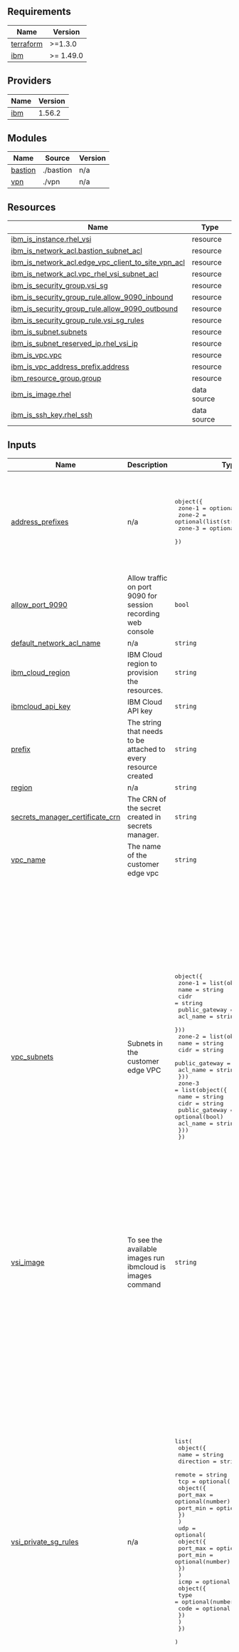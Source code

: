 ## Requirements

| Name | Version |
|------|---------|
| <a name="requirement_terraform"></a> [terraform](#requirement\_terraform) | >=1.3.0 |
| <a name="requirement_ibm"></a> [ibm](#requirement\_ibm) | >= 1.49.0 |

## Providers

| Name | Version |
|------|---------|
| <a name="provider_ibm"></a> [ibm](#provider\_ibm) | 1.56.2 |

## Modules

| Name | Source | Version |
|------|--------|---------|
| <a name="module_bastion"></a> [bastion](#module\_bastion) | ./bastion | n/a |
| <a name="module_vpn"></a> [vpn](#module\_vpn) | ./vpn | n/a |

## Resources

| Name | Type |
|------|------|
| [ibm_is_instance.rhel_vsi](https://registry.terraform.io/providers/IBM-Cloud/ibm/latest/docs/resources/is_instance) | resource |
| [ibm_is_network_acl.bastion_subnet_acl](https://registry.terraform.io/providers/IBM-Cloud/ibm/latest/docs/resources/is_network_acl) | resource |
| [ibm_is_network_acl.edge_vpc_client_to_site_vpn_acl](https://registry.terraform.io/providers/IBM-Cloud/ibm/latest/docs/resources/is_network_acl) | resource |
| [ibm_is_network_acl.vpc_rhel_vsi_subnet_acl](https://registry.terraform.io/providers/IBM-Cloud/ibm/latest/docs/resources/is_network_acl) | resource |
| [ibm_is_security_group.vsi_sg](https://registry.terraform.io/providers/IBM-Cloud/ibm/latest/docs/resources/is_security_group) | resource |
| [ibm_is_security_group_rule.allow_9090_inbound](https://registry.terraform.io/providers/IBM-Cloud/ibm/latest/docs/resources/is_security_group_rule) | resource |
| [ibm_is_security_group_rule.allow_9090_outbound](https://registry.terraform.io/providers/IBM-Cloud/ibm/latest/docs/resources/is_security_group_rule) | resource |
| [ibm_is_security_group_rule.vsi_sg_rules](https://registry.terraform.io/providers/IBM-Cloud/ibm/latest/docs/resources/is_security_group_rule) | resource |
| [ibm_is_subnet.subnets](https://registry.terraform.io/providers/IBM-Cloud/ibm/latest/docs/resources/is_subnet) | resource |
| [ibm_is_subnet_reserved_ip.rhel_vsi_ip](https://registry.terraform.io/providers/IBM-Cloud/ibm/latest/docs/resources/is_subnet_reserved_ip) | resource |
| [ibm_is_vpc.vpc](https://registry.terraform.io/providers/IBM-Cloud/ibm/latest/docs/resources/is_vpc) | resource |
| [ibm_is_vpc_address_prefix.address](https://registry.terraform.io/providers/IBM-Cloud/ibm/latest/docs/resources/is_vpc_address_prefix) | resource |
| [ibm_resource_group.group](https://registry.terraform.io/providers/IBM-Cloud/ibm/latest/docs/resources/resource_group) | resource |
| [ibm_is_image.rhel](https://registry.terraform.io/providers/IBM-Cloud/ibm/latest/docs/data-sources/is_image) | data source |
| [ibm_is_ssh_key.rhel_ssh](https://registry.terraform.io/providers/IBM-Cloud/ibm/latest/docs/data-sources/is_ssh_key) | data source |

## Inputs

| Name | Description | Type | Default | Required |
|------|-------------|------|---------|:--------:|
| <a name="input_address_prefixes"></a> [address\_prefixes](#input\_address\_prefixes) | n/a | <pre>object({<br>    zone-1 = optional(list(string))<br>    zone-2 = optional(list(string))<br>    zone-3 = optional(list(string))<br>  })</pre> | <pre>{<br>  "zone-1": [<br>    "10.10.0.0/18"<br>  ],<br>  "zone-2": [<br>    "10.10.64.0/18"<br>  ],<br>  "zone-3": [<br>    "10.10.128.0/18"<br>  ]<br>}</pre> | no |
| <a name="input_allow_port_9090"></a> [allow\_port\_9090](#input\_allow\_port\_9090) | Allow traffic on port 9090 for session recording web console | `bool` | `false` | no |
| <a name="input_default_network_acl_name"></a> [default\_network\_acl\_name](#input\_default\_network\_acl\_name) | n/a | `string` | `"default-acl"` | no |
| <a name="input_ibm_cloud_region"></a> [ibm\_cloud\_region](#input\_ibm\_cloud\_region) | IBM Cloud region to provision the resources. | `string` | `"eu-de"` | no |
| <a name="input_ibmcloud_api_key"></a> [ibmcloud\_api\_key](#input\_ibmcloud\_api\_key) | IBM Cloud API key | `string` | n/a | yes |
| <a name="input_prefix"></a> [prefix](#input\_prefix) | The string that needs to be attached to every resource created | `string` | `"private-ha"` | no |
| <a name="input_region"></a> [region](#input\_region) | n/a | `string` | `"eu-de"` | no |
| <a name="input_secrets_manager_certificate_crn"></a> [secrets\_manager\_certificate\_crn](#input\_secrets\_manager\_certificate\_crn) | The CRN of the secret created in secrets manager. | `string` | n/a | yes |
| <a name="input_vpc_name"></a> [vpc\_name](#input\_vpc\_name) | The name of the customer edge vpc | `string` | `"vpc"` | no |
| <a name="input_vpc_subnets"></a> [vpc\_subnets](#input\_vpc\_subnets) | Subnets in the customer edge VPC | <pre>object({<br>    zone-1 = list(object({<br>      name           = string<br>      cidr           = string<br>      public_gateway = optional(bool)<br>      acl_name       = string<br>    }))<br>    zone-2 = list(object({<br>      name           = string<br>      cidr           = string<br>      public_gateway = optional(bool)<br>      acl_name       = string<br>    }))<br>    zone-3 = list(object({<br>      name           = string<br>      cidr           = string<br>      public_gateway = optional(bool)<br>      acl_name       = string<br>    }))<br>  })</pre> | <pre>{<br>  "zone-1": [<br>    {<br>      "acl_name": "vpc-bastion-subnet-acl",<br>      "cidr": "10.10.0.0/24",<br>      "name": "vpc-zone1-bastion-subnet",<br>      "public_gateway": false<br>    },<br>    {<br>      "acl_name": "vpc-client-to-site-vpn-acl",<br>      "cidr": "10.10.1.0/24",<br>      "name": "vpc-zone1-client-to-site-subnet",<br>      "public_gateway": false<br>    }<br>  ],<br>  "zone-2": [<br>    {<br>      "acl_name": "vpc-client-to-site-vpn-acl",<br>      "cidr": "10.10.64.0/24",<br>      "name": "vpc-zone2-client-to-site-subnet",<br>      "public_gateway": false<br>    },<br>    {<br>      "acl_name": "vpc-bastion-subnet-acl",<br>      "cidr": "10.10.65.0/24",<br>      "name": "vpc-zone2-bastion-subnet",<br>      "public_gateway": false<br>    }<br>  ],<br>  "zone-3": [<br>    {<br>      "acl_name": "vsi-acl",<br>      "cidr": "10.10.128.0/24",<br>      "name": "vpc-zone3-rhel-vsi-subnet",<br>      "public_gateway": false<br>    }<br>  ]<br>}</pre> | no |
| <a name="input_vsi_image"></a> [vsi\_image](#input\_vsi\_image) | To see the available images run ibmcloud is images command | `string` | `"ibm-redhat-8-6-minimal-amd64-4"` | no |
| <a name="input_vsi_private_sg_rules"></a> [vsi\_private\_sg\_rules](#input\_vsi\_private\_sg\_rules) | n/a | <pre>list(<br>    object({<br>      name      = string<br>      direction = string<br>      remote    = string<br>      tcp = optional(<br>        object({<br>          port_max = optional(number)<br>          port_min = optional(number)<br>        })<br>      )<br>      udp = optional(<br>        object({<br>          port_max = optional(number)<br>          port_min = optional(number)<br>        })<br>      )<br>      icmp = optional(<br>        object({<br>          type = optional(number)<br>          code = optional(number)<br>        })<br>      )<br>    })<br>  )</pre> | <pre>[<br>  {<br>    "direction": "inbound",<br>    "name": "allow-inbound-ssh",<br>    "remote": "10.10.0.0/17",<br>    "tcp": {<br>      "port_max": 22,<br>      "port_min": 22<br>    }<br>  },<br>  {<br>    "direction": "inbound",<br>    "icmp": {<br>      "code": null,<br>      "type": 8<br>    },<br>    "name": "allow-inbound-icmp",<br>    "remote": "10.10.0.0/17"<br>  },<br>  {<br>    "direction": "inbound",<br>    "name": "allow-inbound-rhel-mirror",<br>    "remote": "161.26.0.0/16"<br>  },<br>  {<br>    "direction": "inbound",<br>    "name": "allow-inbound-vpe-to-vsi-rule",<br>    "remote": "166.9.0.0/16"<br>  },<br>  {<br>    "direction": "inbound",<br>    "name": "allow-inbound-lb-to-vsi-rule",<br>    "remote": "10.10.128.0/24"<br>  },<br>  {<br>    "direction": "outbound",<br>    "name": "allow-outbound-ase",<br>    "remote": "10.10.128.0/24"<br>  },<br>  {<br>    "direction": "outbound",<br>    "name": "allow-outbound-rhel-mirror",<br>    "remote": "161.26.0.0/16"<br>  },<br>  {<br>    "direction": "outbound",<br>    "name": "allow-outbound-vsi-to-vpe-rule",<br>    "remote": "166.9.0.0/16"<br>  },<br>  {<br>    "direction": "outbound",<br>    "name": "allow-outbound-rule",<br>    "remote": "10.10.128.0/24"<br>  }<br>]</pre> | no |
| <a name="input_vsi_profile"></a> [vsi\_profile](#input\_vsi\_profile) | To see the available images run ibmcloud is images command | `string` | `"bx2-2x8"` | no |

## Outputs

| Name | Description |
|------|-------------|
| <a name="output_bastion_subnets"></a> [bastion\_subnets](#output\_bastion\_subnets) | n/a |
